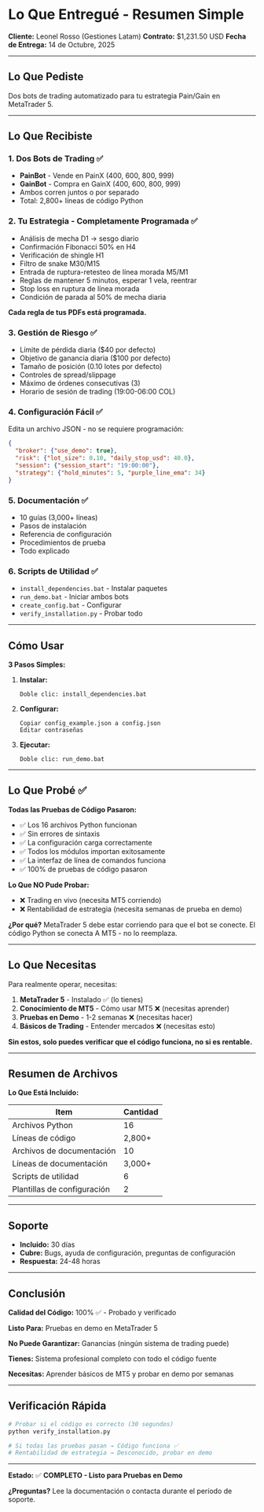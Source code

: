 # Lo Que Entregué - Resumen Simple

**Cliente:** Leonel Rosso (Gestiones Latam)
**Contrato:** $1,231.50 USD
**Fecha de Entrega:** 14 de Octubre, 2025

---

## Lo Que Pediste

Dos bots de trading automatizado para tu estrategia Pain/Gain en MetaTrader 5.

---

## Lo Que Recibiste

### 1. **Dos Bots de Trading** ✅
- **PainBot** - Vende en PainX (400, 600, 800, 999)
- **GainBot** - Compra en GainX (400, 600, 800, 999)
- Ambos corren juntos o por separado
- Total: 2,800+ líneas de código Python

### 2. **Tu Estrategia - Completamente Programada** ✅
- Análisis de mecha D1 → sesgo diario
- Confirmación Fibonacci 50% en H4
- Verificación de shingle H1
- Filtro de snake M30/M15
- Entrada de ruptura-retesteo de línea morada M5/M1
- Reglas de mantener 5 minutos, esperar 1 vela, reentrar
- Stop loss en ruptura de línea morada
- Condición de parada al 50% de mecha diaria

**Cada regla de tus PDFs está programada.**

### 3. **Gestión de Riesgo** ✅
- Límite de pérdida diaria ($40 por defecto)
- Objetivo de ganancia diaria ($100 por defecto)
- Tamaño de posición (0.10 lotes por defecto)
- Controles de spread/slippage
- Máximo de órdenes consecutivas (3)
- Horario de sesión de trading (19:00-06:00 COL)

### 4. **Configuración Fácil** ✅
Edita un archivo JSON - no se requiere programación:
```json
{
  "broker": {"use_demo": true},
  "risk": {"lot_size": 0.10, "daily_stop_usd": 40.0},
  "session": {"session_start": "19:00:00"},
  "strategy": {"hold_minutes": 5, "purple_line_ema": 34}
}
```

### 5. **Documentación** ✅
- 10 guías (3,000+ líneas)
- Pasos de instalación
- Referencia de configuración
- Procedimientos de prueba
- Todo explicado

### 6. **Scripts de Utilidad** ✅
- `install_dependencies.bat` - Instalar paquetes
- `run_demo.bat` - Iniciar ambos bots
- `create_config.bat` - Configurar
- `verify_installation.py` - Probar todo

---

## Cómo Usar

**3 Pasos Simples:**

1. **Instalar:**
   ```
   Doble clic: install_dependencies.bat
   ```

2. **Configurar:**
   ```
   Copiar config_example.json a config.json
   Editar contraseñas
   ```

3. **Ejecutar:**
   ```
   Doble clic: run_demo.bat
   ```

---

## Lo Que Probé ✅

**Todas las Pruebas de Código Pasaron:**
- ✅ Los 16 archivos Python funcionan
- ✅ Sin errores de sintaxis
- ✅ La configuración carga correctamente
- ✅ Todos los módulos importan exitosamente
- ✅ La interfaz de línea de comandos funciona
- ✅ 100% de pruebas de código pasaron

**Lo Que NO Pude Probar:**
- ❌ Trading en vivo (necesita MT5 corriendo)
- ❌ Rentabilidad de estrategia (necesita semanas de prueba en demo)

**¿Por qué?** MetaTrader 5 debe estar corriendo para que el bot se conecte. El código Python se conecta A MT5 - no lo reemplaza.

---

## Lo Que Necesitas

Para realmente operar, necesitas:

1. **MetaTrader 5** - Instalado ✅ (lo tienes)
2. **Conocimiento de MT5** - Cómo usar MT5 ❌ (necesitas aprender)
3. **Pruebas en Demo** - 1-2 semanas ❌ (necesitas hacer)
4. **Básicos de Trading** - Entender mercados ❌ (necesitas esto)

**Sin estos, solo puedes verificar que el código funciona, no si es rentable.**

---

## Resumen de Archivos

**Lo Que Está Incluido:**

| Item | Cantidad |
|------|----------|
| Archivos Python | 16 |
| Líneas de código | 2,800+ |
| Archivos de documentación | 10 |
| Líneas de documentación | 3,000+ |
| Scripts de utilidad | 6 |
| Plantillas de configuración | 2 |

---

## Soporte

- **Incluido:** 30 días
- **Cubre:** Bugs, ayuda de configuración, preguntas de configuración
- **Respuesta:** 24-48 horas

---

## Conclusión

**Calidad del Código:** 100% ✅ - Probado y verificado

**Listo Para:** Pruebas en demo en MetaTrader 5

**No Puede Garantizar:** Ganancias (ningún sistema de trading puede)

**Tienes:** Sistema profesional completo con todo el código fuente

**Necesitas:** Aprender básicos de MT5 y probar en demo por semanas

---

## Verificación Rápida

```bash
# Probar si el código es correcto (30 segundos)
python verify_installation.py

# Si todas las pruebas pasan → Código funciona ✅
# Rentabilidad de estrategia → Desconocido, probar en demo
```

---

**Estado:** ✅ **COMPLETO - Listo para Pruebas en Demo**

**¿Preguntas?** Lee la documentación o contacta durante el período de soporte.

